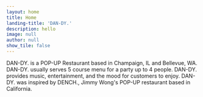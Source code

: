 ```yaml
---
layout: home
title: Home
landing-title: 'DAN-DY.'
description: hello
image: null
author: null
show_tile: false
---
```


DAN-DY. is a POP-UP Restaurant based in Champaign, IL and Bellevue, WA. DAN-DY. usually serves 5 course menu for a party up to 4 people. DAN-DY. provides music, entertainment, and the mood for customers to enjoy. DAN-DY. was inspired by DENCH., Jimmy Wong's POP-UP restaurant based in California.
